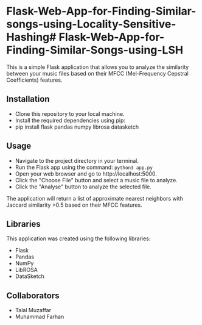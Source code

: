 # Flask-Web-App-for-Finding-Similar-songs-using-Locality-Sensitive-Hashing# Flask-Web-App-for-Finding-Similar-Songs-using-LSH

This is a simple Flask application that allows you to analyze the similarity between your music files based on their MFCC (Mel-Frequency Cepstral Coefficients) features.

## Installation
- Clone this repository to your local machine.
- Install the required dependencies using pip:
- pip install flask pandas numpy librosa datasketch

## Usage
- Navigate to the project directory in your terminal.
- Run the Flask app using the command:
`python3 app.py`
- Open your web browser and go to http://localhost:5000.
- Click the "Choose File" button and select a music file to analyze.
- Click the "Analyse" button to analyze the selected file.

The application will return a list of approximate nearest neighbors with Jaccard similarity >0.5 based on their MFCC features.

## Libraries
This application was created using the following libraries:

- Flask
- Pandas
- NumPy
- LibROSA
- DataSketch

## Collaborators
- Talal Muzaffar
- Muhammad Farhan

